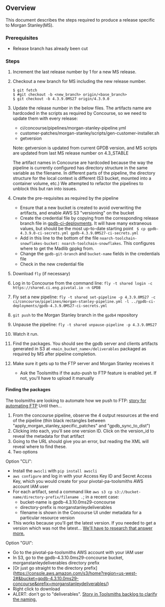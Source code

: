 ## Overview
This document describes the steps required to produce a release specific to Morgan Stanley(MS).

### Prerequisites

- Release branch has already been cut

### Steps
1. Increment the last release number by 1 for a new MS release.
1. Checkout a new branch for MS including the new release number.

	```
	$ git fetch
	$ #git checkout -b <new_branch> origin/<base_branch>
	$ git checkout -b 4.3.9.0MS27 origin/4.3.9.0 
	```
1. Update the release number in the below files. The artifacts name are hardcoded in the scripts as required by Concourse, so we need to update them with every release:
	* ci/concourse/pipelines/morgan-stanley-pipeline.yml
	* customer-patches/morgan-stanley/scripts/gen-customer-installer.sh
	* getversion

	Note: getversion is updated from current GPDB version, and MS scripts are updated from last MS release number on 4.3_STABLE

	The artifact names in Concourse are hardcoded because the way the pipeline is currently configured has directory structure in the same variable as the filename.
	In different parts of the pipeline, the directory structure for the local context is different (S3 bucket, mounted into a container volume, etc.)
	We attempted to refactor the pipelines to unblock this but ran into issues.
1. Create the pre-requisites as required by the pipeline
   * Ensure that a new bucket is created to avoid overwriting the artifacts, and enable AWS S3 "versioning" on the bucket
   * Create the credential file by copying from the corresponding release branch file in [gpdb-ci-deployments](https://www.github.com/greenplum-db/gpdb-ci-deployments). It will have many extraneous values, but should be the most up-to-date starting point ` $ cp gpdb-4.3.9.0-ci-secrets.yml gpdb-4.3.9.0MS27-ci-secrets.yml`
   * Add in this line to the bottom of the file `noarch-toolchain-snowflakes-bucket: noarch-toolchain-snowflakes`.  This configures where to get the Madlib gppkg from.
   * Change the `gpdb-git-branch` and `bucket-name` fields in the credentials file
   * Check in the new credential file
1. Download `fly` (if necessary)
1. Log in to Concourse from the command line: `fly -t shared login -c https://shared.ci.eng.pivotal.io -n GPDB`
1. Fly set a new pipeline: `fly -t shared set-pipeline -p 4.3.9.0MS27 -c ci/concourse/pipelines/morgan-stanley-pipeline.yml -l ../gpdb-ci-deployments/gpdb-4.3.9.0MS27-ci-secrets.yml`
1. `git push` to the Morgan Stanley branch in the `gpdb4` repository
1. Unpause the pipeline: `fly -t shared unpause-pipeline -p 4.3.9.0MS27`
1. Watch it run.
1. Find the packages. You should see the gpdb server and clients artifacts
	 generated in S3 at `<main_bucket_name>/deliverables` packaged
	 as required by MS after pipeline completion.
1. Make sure it gets up to the FTP server and Morgan Stanley receives it
     + Ask the Toolsmiths if the auto-push to FTP feature is enabled yet. If not, you'll have to upload it manually

#### Finding the packages

The toolsmiths are looking to automate how we push to FTP:
[story for automating FTP](https://www.pivotaltracker.com/story/show/128436597)
Until then...

1. From the concourse pipeline, observe the 4 output resources at the end of
	 the pipeline (thin black rectangles between
	 "apply_morgan_stanley_specific_patches" and "gpdb_sync_to_dist")
2. Clicking into each, you'll see one version ID. Click on the version_id to
	 reveal the metadata for that artifact
3. Going to the URL should give you an error, but reading the XML will reveal
	 where to find these.
4. Two options

Option "CLI":

- Install the `awscli` with `pip install awscli`
- `aws configure` and log in with your Access Key ID and Secret Access Key,
	which you would create for your pivotal-pa-toolsmiths AWS account IAM user
- For each artifact, send a command like
  `aws s3 cp s3://bucket-name/directory-prefix/filename .`; in a recent case:
    + bucket-name is gpdb-4.3.10.0ms29-concourse
    + directory-prefix is morganstanleydeliverables
    + filename is shown in the Concourse UI under metadata for a particular
		  resource version
- This works because you'll get the latest version. If you needed to get a
	version which was not the latest...	[We'll have to research that answer
	more.](https://www.pivotaltracker.com/story/show/133540511)

Option "GUI":

- Go to the pivotal-pa-toolsmiths AWS account with your IAM user
- In S3, go to the gpdb-4.3.10.0ms29-concourse bucket,
	morganstanleydeliverables directory prefix
- [Or just go straight to the directory prefix]
  (https://console.aws.amazon.com/s3/home?region=us-west-2#&bucket=gpdb-4.3.10.0ms29-concourse&prefix=morganstanleydeliverables/)
- Right click to download
- ALERT: don't go to "deliverables". [Story in Toolsmiths backlog to clarify
	the naming.](https://www.pivotaltracker.com/story/show/133541875)
